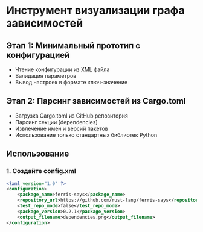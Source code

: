 # Инструмент визуализации графа зависимостей

## Этап 1: Минимальный прототип с конфигурацией
- Чтение конфигурации из XML файла
- Валидация параметров
- Вывод настроек в формате ключ-значение

## Этап 2: Парсинг зависимостей из Cargo.toml 
- Загрузка Cargo.toml из GitHub репозитория
- Парсинг секции [dependencies]
- Извлечение имен и версий пакетов
- Использование только стандартных библиотек Python

## Использование

### 1. Создайте config.xml
```xml
<?xml version="1.0" ?>
<configuration>
    <package_name>ferris-says</package_name>
    <repository_url>https://github.com/rust-lang/ferris-says</repository_url>
    <test_repo_mode>false</test_repo_mode>
    <package_version>0.2.1</package_version>
    <output_filename>dependencies.png</output_filename>
</configuration>